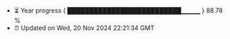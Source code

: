 - ⏳ Year progress { ██████████████████████████▁▁▁▁ } 88.78 %
- ⏰ Updated on Wed, 20 Nov 2024 22:21:34 GMT

